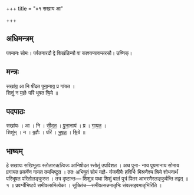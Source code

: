 +++
title = "०१ सखाय आ"

+++
## अधिमन्त्रम्
पवमानः सोमः। पर्वतनारदौ द्वे शिखंडिन्यौ वा काश्यप्यावप्सरसौ। उष्णिक्।

## मन्त्रः
सखा॑य॒ आ नि षी॑दत पुना॒नाय॒ प्र गा॑यत ।  
शिशुं॒ न य॒ज्ञैः परि॑ भूषत श्रि॒ये ॥

## पदपाठः
सखा॑यः । आ । नि । सी॒द॒त॒ । पु॒ना॒नाय॑ । प्र । गा॒य॒त॒ ।  
शिशु॑म् । न । य॒ज्ञैः । परि॑ । भू॒ष॒त॒ । श्रि॒ये ॥

## भाष्यम्
हे सखायः सखिभूताः स्तोतारऋत्विजः आनिषीदत स्तोतुं उपविशत । अथ पुना- नाय पूयमानाय सोमाय प्रगायत प्रकर्षेण गायत तमभिष्टुत । ततः अभिषुतं सोमं यज्ञै- र्यजनीयैः हविर्भिः मिश्रणैश्च श्रिये शोभनार्थं परिभूषत परितोलङ्कुरुत । तत्र दृष्टान्तः— शिशुन्न यथा शिशुं बालं पुत्रं पितर आभरणैरलङ्कुर्वन्ति तद्वत् ॥ १ ॥ प्रवर्ग्येभिष्टवे समीवत्समित्येका । सूत्रितंच—समीवत्सन्नमातृभिः संवत्सइवमातृभिरिति ।